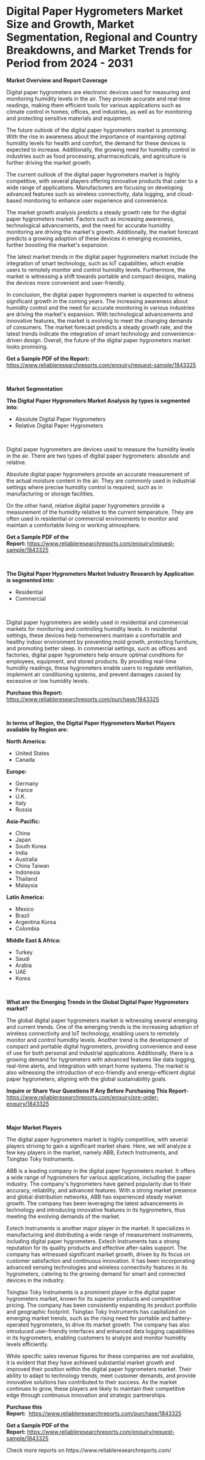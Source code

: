 <p><h1>Digital Paper Hygrometers Market Size and Growth, Market Segmentation, Regional and Country Breakdowns, and Market Trends for Period from 2024 -  2031</h1></p><p><strong>Market Overview and Report Coverage</strong></p>
<p><p>Digital paper hygrometers are electronic devices used for measuring and monitoring humidity levels in the air. They provide accurate and real-time readings, making them efficient tools for various applications such as climate control in homes, offices, and industries, as well as for monitoring and protecting sensitive materials and equipment.</p><p>The future outlook of the digital paper hygrometers market is promising. With the rise in awareness about the importance of maintaining optimal humidity levels for health and comfort, the demand for these devices is expected to increase. Additionally, the growing need for humidity control in industries such as food processing, pharmaceuticals, and agriculture is further driving the market growth.</p><p>The current outlook of the digital paper hygrometers market is highly competitive, with several players offering innovative products that cater to a wide range of applications. Manufacturers are focusing on developing advanced features such as wireless connectivity, data logging, and cloud-based monitoring to enhance user experience and convenience.</p><p>The market growth analysis predicts a steady growth rate for the digital paper hygrometers market. Factors such as increasing awareness, technological advancements, and the need for accurate humidity monitoring are driving the market's growth. Additionally, the market forecast predicts a growing adoption of these devices in emerging economies, further boosting the market's expansion.</p><p>The latest market trends in the digital paper hygrometers market include the integration of smart technology, such as IoT capabilities, which enable users to remotely monitor and control humidity levels. Furthermore, the market is witnessing a shift towards portable and compact designs, making the devices more convenient and user-friendly.</p><p>In conclusion, the digital paper hygrometers market is expected to witness significant growth in the coming years. The increasing awareness about humidity control and the need for accurate monitoring in various industries are driving the market's expansion. With technological advancements and innovative features, the market is evolving to meet the changing demands of consumers. The market forecast predicts a steady growth rate, and the latest trends indicate the integration of smart technology and convenience-driven design. Overall, the future of the digital paper hygrometers market looks promising.</p></p>
<p><strong>Get a Sample PDF of the Report:</strong> <a href="https://www.reliableresearchreports.com/enquiry/request-sample/1843325">https://www.reliableresearchreports.com/enquiry/request-sample/1843325</a></p>
<p>&nbsp;</p>
<p><strong>Market Segmentation</strong></p>
<p><strong>The Digital Paper Hygrometers Market Analysis by types is segmented into:</strong></p>
<p><ul><li>Absolute Digital Paper Hygrometers</li><li>Relative Digital Paper Hygrometers</li></ul></p>
<p>&nbsp;</p>
<p><p>Digital paper hygrometers are devices used to measure the humidity levels in the air. There are two types of digital paper hygrometers: absolute and relative. </p><p>Absolute digital paper hygrometers provide an accurate measurement of the actual moisture content in the air. They are commonly used in industrial settings where precise humidity control is required, such as in manufacturing or storage facilities.</p><p>On the other hand, relative digital paper hygrometers provide a measurement of the humidity relative to the current temperature. They are often used in residential or commercial environments to monitor and maintain a comfortable living or working atmosphere.</p></p>
<p><strong>Get a Sample PDF of the Report:</strong>&nbsp;<a href="https://www.reliableresearchreports.com/enquiry/request-sample/1843325">https://www.reliableresearchreports.com/enquiry/request-sample/1843325</a></p>
<p>&nbsp;</p>
<p><strong>The Digital Paper Hygrometers Market Industry Research by Application is segmented into:</strong></p>
<p><ul><li>Residential</li><li>Commercial</li></ul></p>
<p>&nbsp;</p>
<p><p>Digital paper hygrometers are widely used in residential and commercial markets for monitoring and controlling humidity levels. In residential settings, these devices help homeowners maintain a comfortable and healthy indoor environment by preventing mold growth, protecting furniture, and promoting better sleep. In commercial settings, such as offices and factories, digital paper hygrometers help ensure optimal conditions for employees, equipment, and stored products. By providing real-time humidity readings, these hygrometers enable users to regulate ventilation, implement air conditioning systems, and prevent damages caused by excessive or low humidity levels.</p></p>
<p><strong>Purchase this Report:</strong>&nbsp; <a href="https://www.reliableresearchreports.com/purchase/1843325">https://www.reliableresearchreports.com/purchase/1843325</a></p>
<p>&nbsp;</p>
<p><strong>In terms of Region, the Digital Paper Hygrometers Market Players available by Region are:</strong></p>
<p>
    <p> <strong> North America: </strong>
        <ul>
            <li>United States</li>
            <li>Canada</li>
        </ul>
        </p> 
    <p> <strong> Europe: </strong>
        <ul>
            <li>Germany</li>
            <li>France</li>
            <li>U.K.</li>
            <li>Italy</li>
            <li>Russia</li>
        </ul>
        </p> 
    <p> <strong> Asia-Pacific: </strong>
        <ul>
            <li>China</li>
            <li>Japan</li>
            <li>South Korea</li>
            <li>India</li>
            <li>Australia</li>
            <li>China Taiwan</li>
            <li>Indonesia</li>
            <li>Thailand</li>
            <li>Malaysia</li>
        </ul>
        </p> 
    <p> <strong> Latin America: </strong>
        <ul>
            <li>Mexico</li>
            <li>Brazil</li>
            <li>Argentina Korea</li>
            <li>Colombia</li>
        </ul>
        </p> 
    <p> <strong> Middle East & Africa: </strong>
        <ul>
            <li>Turkey</li>
            <li>Saudi</li>
            <li>Arabia</li>
            <li>UAE</li>
            <li>Korea</li>
        </ul>
    </p>
    </p>
<p>&nbsp;</p>
<p><strong>What are the Emerging Trends in the Global Digital Paper Hygrometers market?</strong></p>
<p><p>The global digital paper hygrometers market is witnessing several emerging and current trends. One of the emerging trends is the increasing adoption of wireless connectivity and IoT technology, enabling users to remotely monitor and control humidity levels. Another trend is the development of compact and portable digital hygrometers, providing convenience and ease of use for both personal and industrial applications. Additionally, there is a growing demand for hygrometers with advanced features like data logging, real-time alerts, and integration with smart home systems. The market is also witnessing the introduction of eco-friendly and energy-efficient digital paper hygrometers, aligning with the global sustainability goals.</p></p>
<p><strong>Inquire or Share Your Questions If Any Before Purchasing This Report</strong>- <a href="https://www.reliableresearchreports.com/enquiry/pre-order-enquiry/1843325">https://www.reliableresearchreports.com/enquiry/pre-order-enquiry/1843325</a></p>
<p>&nbsp;</p>
<p><strong>Major Market Players</strong></p>
<p><p>The digital paper hygrometers market is highly competitive, with several players striving to gain a significant market share. Here, we will analyze a few key players in the market, namely ABB, Extech Instruments, and Tsingtao Toky Instruments.</p><p>ABB is a leading company in the digital paper hygrometers market. It offers a wide range of hygrometers for various applications, including the paper industry. The company's hygrometers have gained popularity due to their accuracy, reliability, and advanced features. With a strong market presence and global distribution networks, ABB has experienced steady market growth. The company has been leveraging the latest advancements in technology and introducing innovative features in its hygrometers, thus meeting the evolving demands of the market.</p><p>Extech Instruments is another major player in the market. It specializes in manufacturing and distributing a wide range of measurement instruments, including digital paper hygrometers. Extech Instruments has a strong reputation for its quality products and effective after-sales support. The company has witnessed significant market growth, driven by its focus on customer satisfaction and continuous innovation. It has been incorporating advanced sensing technologies and wireless connectivity features in its hygrometers, catering to the growing demand for smart and connected devices in the industry.</p><p>Tsingtao Toky Instruments is a prominent player in the digital paper hygrometers market, known for its superior products and competitive pricing. The company has been consistently expanding its product portfolio and geographic footprint. Tsingtao Toky Instruments has capitalized on emerging market trends, such as the rising need for portable and battery-operated hygrometers, to drive its market growth. The company has also introduced user-friendly interfaces and enhanced data logging capabilities in its hygrometers, enabling customers to analyze and monitor humidity levels efficiently.</p><p>While specific sales revenue figures for these companies are not available, it is evident that they have achieved substantial market growth and improved their position within the digital paper hygrometers market. Their ability to adapt to technology trends, meet customer demands, and provide innovative solutions has contributed to their success. As the market continues to grow, these players are likely to maintain their competitive edge through continuous innovation and strategic partnerships.</p></p>
<p><strong>Purchase this Report:</strong>&nbsp;&nbsp;<a href="https://www.reliableresearchreports.com/purchase/1843325">https://www.reliableresearchreports.com/purchase/1843325</a></p>
<p></p>
<p><strong>Get a Sample PDF of the Report:</strong>&nbsp;<a href="https://www.reliableresearchreports.com/enquiry/request-sample/1843325">https://www.reliableresearchreports.com/enquiry/request-sample/1843325</a></p>
<p>Check more reports on https://www.reliableresearchreports.com/</p>
